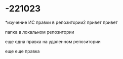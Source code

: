 # -221023
*изучение ИС
правки в репозитории2
привет привет

папка в локальном репозитории


еще одна правка на удаленном репозитории

еще еще правка
